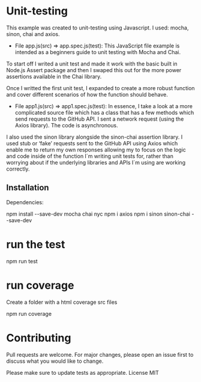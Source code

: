 # Unit-testing

This example was created to unit-testing using Javascript. I used: mocha, sinon, chai and axios.

- File app.js(src) => app.spec.js(test):
This JavaScript file example is intended as a beginners guide to unit testing with Mocha and Chai.

To start off I writed a unit test and made it work with the basic built in Node.js Assert package and then I swaped this out for the more power assertions available in the Chai library.

Once I writted the first unit test, I expanded to create a more robust function and cover different scenarios of how the function should behave.

- File app1.js(src) => app1.spec.js(test): 
In essence, I take a look at a more complicated source file which has a class that has a few methods which send requests to the GitHub API. I sent a network request (using the Axios library). The code is asynchronous.

I also used the sinon library alongside the sinon-chai assertion library.  I used stub or ‘fake’ requests sent to the GitHub API using Axios which enable me to return my own responses allowing my to focus on the logic and code inside of the function I´m writing unit tests for, rather than worrying about if the underlying libraries and APIs I´m using are working correctly.


## Installation

Dependencies:

npm install --save-dev mocha chai nyc
npm i axios
npm i sinon sinon-chai --save-dev

# run the test
npm run test

# run coverage
Create a folder with a html coverage src files

npm run coverage

# Contributing

Pull requests are welcome. For major changes, please open an issue first to discuss what you would like to change.

Please make sure to update tests as appropriate.
License MIT